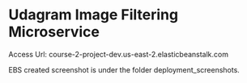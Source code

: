# Udagram Image Filtering Microservice

Access Url: course-2-project-dev.us-east-2.elasticbeanstalk.com

EBS created screenshot is under the folder deployment_screenshots.
